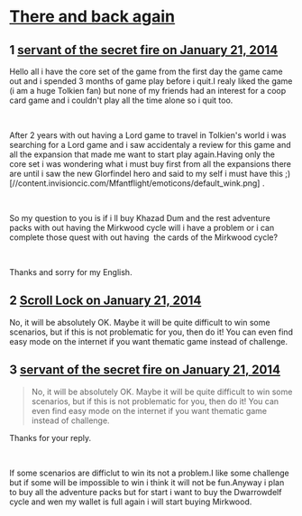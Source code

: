 # [There and back again](https://community.fantasyflightgames.com/topic/97497-there-and-back-again/)

## 1 [servant of the secret fire on January 21, 2014](https://community.fantasyflightgames.com/topic/97497-there-and-back-again/?do=findComment&comment=960211)

Hello all i have the core set of the game from the first day the game came out and i spended 3 months of game play before i quit.I realy liked the game (i am a huge Tolkien fan) but none of my friends had an interest for a coop card game and i couldn't play all the time alone so i quit too.

 

After 2 years with out having a Lord game to travel in Tolkien's world i was searching for a Lord game and i saw accidentaly a review for this game and all the expansion that made me want to start play again.Having only the core set i was wondering what i must buy first from all the expansions there are until i saw the new Glorfindel hero and said to my self i must have this ;) [//content.invisioncic.com/Mfantflight/emoticons/default_wink.png] .

 

So my question to you is if i ll buy Khazad Dum and the rest adventure packs with out having the Mirkwood cycle will i have a problem or i can complete those quest with out having  the cards of the Mirkwood cycle?

 

Thanks and sorry for my English.

## 2 [Scroll Lock on January 21, 2014](https://community.fantasyflightgames.com/topic/97497-there-and-back-again/?do=findComment&comment=960260)

No, it will be absolutely OK. Maybe it will be quite difficult to win some scenarios, but if this is not problematic for you, then do it! You can even find easy mode on the internet if you want thematic game instead of challenge.

## 3 [servant of the secret fire on January 21, 2014](https://community.fantasyflightgames.com/topic/97497-there-and-back-again/?do=findComment&comment=960271)

> No, it will be absolutely OK. Maybe it will be quite difficult to win some scenarios, but if this is not problematic for you, then do it! You can even find easy mode on the internet if you want thematic game instead of challenge.

Thanks for your reply.

 

If some scenarios are difficlut to win its not a problem.I like some challenge but if some will be impossible to win i think it will not be fun.Anyway i plan to buy all the adventure packs but for start i want to buy the Dwarrowdelf cycle and wen my wallet is full again i will start buying Mirkwood.

